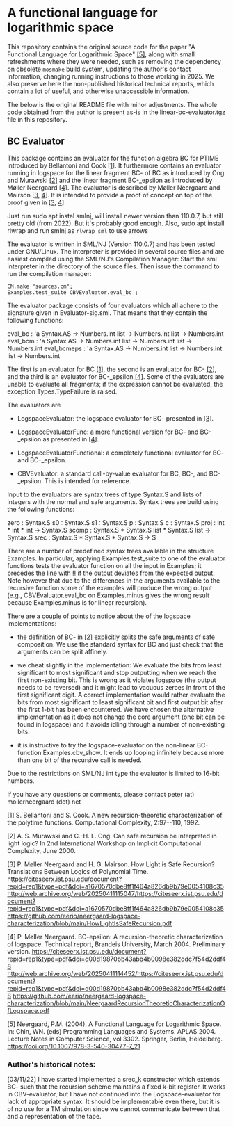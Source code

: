 # A functional language for logarithmic space
This repository contains the original source code for the paper
"A Functional Language for Logarithmic Space" [[5]](#5), along with
small refreshments where they were needed, such as removing the dependency
on obsolete `mosmake` build system, updating the author's contact information,
changing running instructions to those working in 2025. We also preserve here
the non-published historical technical reports, which contain a lot of useful,
and otherwise unaccessible information.

The below is the original README file with minor adjustments.
The whole code obtained from the author is present as-is in the linear-bc-evaluator.tgz file
in this repository.

## BC Evaluator
This package contains an evaluator for the function algebra BC for
PTIME introduced by Bellantoni and Cook [[1]](#1).  It furthermore contains
an evaluator running in logspace for the linear fragment BC- of BC as
introduced by Ong and Murawski [[2]](#2) and the linear fragment BC-_epsilon
as introduced by Møller Neergaard [[4]](#4).  The evaluator is described by
Møller Neergaard and Mairson [[3](#3), [4](#4)].  It is intended to provide a proof
of concept on top of the proof given in [[3](#3), [4](#4)].

Just run sudo apt instal smlnj, will install newer version than 110.0.7,
but still pretty old (from 2022). But it's probably good enough.
Also, sudo apt install rlwrap and run smlnj as `rlwrap sml` to use arrows

The evaluator is written in SML/NJ (Version 110.0.7) and has been
tested under GNU/Linux.  The interpreter is provided in several source
files and are easiest compiled using the SML/NJ's Compilation Manager:
Start the sml interpreter in the directory of the source files.  Then
issue the command to run the compilation manager:

    CM.make "sources.cm";
    Examples.test_suite CBVEvaluator.eval_bc ;

The evaluator package consists of four evaluators which all adhere to
the signature given in Evaluator-sig.sml.  That means that they
contain the following functions:

   eval_bc : 'a Syntax.AS -> Numbers.int list -> Numbers.int list -> Numbers.int
   eval_bcm : 'a Syntax.AS -> Numbers.int list -> Numbers.int list -> Numbers.int
   eval_bcmeps : 'a Syntax.AS -> Numbers.int list -> Numbers.int list -> Numbers.int

The first is an evaluator for BC [[1]](#1), the second is an evaluator for
BC- [[2]](#2), and the third is an evaluator for BC-_epsilon [[4]](#4).  Some of
the evaluators are unable to evaluate all fragments; if the expression
cannot be evaluated, the exception Types.TypeFailure is raised.

The evaluators are

- LogspaceEvaluator: the logspace evaluator for BC- presented in [[3]](#3).

- LogspaceEvaluatorFunc: a more functional version for BC- and
  BC-_epsilon as presented in [[4]](#4).

- LogspaceEvaluatorFunctional: a completely functional evaluator for
  BC- and BC-_epsilon.

- CBVEvaluator: a standard call-by-value evaluator for BC, BC-, and
  BC-_epsilon.  This is intended for reference.

Input to the evaluators are syntax trees of type Syntax.S and lists of
integers with the normal and safe arguments.  Syntax trees are build
using the following functions:

   zero : Syntax.S
   s0 : Syntax.S
   s1 : Syntax.S
   p : Syntax.S
   c : Syntax.S
   proj : int * int * int -> Syntax.S
   scomp : Syntax.S * Syntax.S list * Syntax.S list -> Syntax.S
   srec : Syntax.S * Syntax.S * Syntax.S -> S
   
There are a number of predefined syntax trees available in the
structure Examples.  In particular, applying Examples.test_suite to
one of the evaluator functions tests the evaluator function on all the
input in Examples; it precedes the line with !! if the output deviates
from the expected output.  Note however that due to the differences in
the arguments available to the recursive function some of the examples
will produce the wrong output (e.g., CBVEvaluator.eval_bc on
Examples.minus gives the wrong result because Examples.minus is for
linear recursion).

There are a couple of points to notice about the of the logspace
implementations:

- the definition of BC- in [[2]](#2) explicitly splits the safe arguments of
  safe composition.  We use the standard syntax for BC and just check
  that the arguments can be split affinely.

- we cheat slightly in the implementation: We evaluate the bits from
  least significant to most significant and stop outputting when we
  reach the first non-existing bit.  This is wrong as it violates
  logspace (the output needs to be reversed) and it might lead to
  vacuous zeroes in front of the first significant digit.  A correct
  implementation would rather evaluate the bits from most significant
  to least significant bit and first output bit after the first 1-bit
  has been encountered.  We have chosen the alternative implementation
  as it does not change the core argument (one bit can be found in
  logspace) and it avoids idling through a number of non-existing
  bits.

- it is instructive to try the logspace-evaluator on the non-linear
  BC-function Examples.cbv_show.  It ends up looping infinitely
  because more than one bit of the recursive call is needed.

Due to the restrictions on SML/NJ int type the evaluator is limited to
16-bit numbers.

If you have any questions or comments, please contact
peter (at) mollerneergaard (dot) net

<a id="1">[1]</a>
S. Bellantoni and S. Cook. A new recursion-theoretic
characterization of the polytime functions. Computational Complexity,
2:97--110, 1992.

<a id="2">[2]</a> A. S. Murawski and C.-H. L. Ong. Can safe recursion be interpreted
in light logic? In 2nd International Workshop on Implicit
Computational Complexity, June 2000.

<a id="3">[3]</a> P. Møller Neergaard and H. G. Mairson.  How Light is Safe
Recursion?  Translations Between Logics of Polynomial Time.
https://citeseerx.ist.psu.edu/document?repid=rep1&type=pdf&doi=a1670570dbe8ff1f464a826db9b79e0054108c35
http://web.archive.org/web/20250411115047/https://citeseerx.ist.psu.edu/document?repid=rep1&type=pdf&doi=a1670570dbe8ff1f464a826db9b79e0054108c35
https://github.com/eerio/neergaard-logspace-characterization/blob/main/HowLightIsSafeRecursion.pdf

<a id="4">[4]</a> P. Møller Neergaard. BC-epsilon: A recursion-theoretic
characterization of logspace. Technical report, Brandeis University,
March 2004. Preliminary version.
https://citeseerx.ist.psu.edu/document?repid=rep1&type=pdf&doi=d00d19870bb43abb4b0098e382ddc7f54d2ddf48
http://web.archive.org/web/20250411114452/https://citeseerx.ist.psu.edu/document?repid=rep1&type=pdf&doi=d00d19870bb43abb4b0098e382ddc7f54d2ddf48
https://github.com/eerio/neergaard-logspace-characterization/blob/main/NeergaardRecursionTheoreticCharacterizationOfLogspace.pdf

<a id="5">[5]</a> Neergaard, P.M. (2004). A Functional Language for Logarithmic Space. In: Chin, WN. (eds) Programming Languages and Systems. APLAS 2004. Lecture Notes in Computer Science, vol 3302. Springer, Berlin, Heidelberg.
https://doi.org/10.1007/978-3-540-30477-7_21




### Author's historical notes:
[03/11/22] I have started implemented a srec_k constructor which
  extends BC- such that the recursion scheme maintains a fixed k-bit
  register.  It works in CBV-evaluator, but I have not continued into
  the Logspace-evaluator for lack of appropriate syntax.  It should be
  implementable even there, but it is of no use for a TM simulation
  since we cannot communicate between that and a representation of the
  tape.